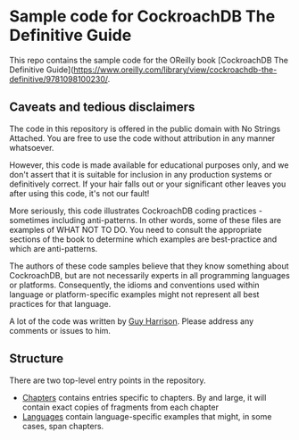 # Sample code for CockroachDB The Definitive Guide

This repo contains the sample code for the OReilly book [CockroachDB The Definitive Guide](https://www.oreilly.com/library/view/cockroachdb-the-definitive/9781098100230/.

## Caveats and tedious disclaimers

The code in this repository is offered in the public domain with No Strings Attached.  You are free to use the code without attribution in any manner whatsoever. 

However, this code is made available for educational purposes only, and we don't assert that it is suitable for inclusion in any production systems or definitively correct.  If your hair falls out or your significant other leaves you after using this code, it's not our fault!

More seriously, this code illustrates CockroachDB coding practices - sometimes including anti-patterns.  In other words, some of these files are examples of WHAT NOT TO DO.  You need to consult the appropriate sections of the book to determine which examples are best-practice and which are anti-patterns.

The authors of these code samples believe that they know something about CockroachDB, but are not necessarily experts in all programming languages or platforms.  Consequently, the idioms and conventions used within language or platform-specific examples might not represent all best practices for that language.

A lot of the code was written by [Guy Harrison](mailto:guy.a.harrison@gmail.com).  Please address any comments or issues to him. 

## Structure

There are two top-level entry points in the repository.

* [Chapters](chapters) contains entries specific to chapters.  By and large, it will contain exact copies of fragments from each chapter
* [Languages](languages) contain language-specific examples that might, in some cases, span chapters.